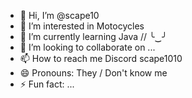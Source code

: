 - 👋 Hi, I’m @scape10
- 👀 I’m interested in Motocycles
- 🌱 I’m currently learning Java // ╰‿╯ 
- 💞️ I’m looking to collaborate on ...
- 📫 How to reach me Discord scape1010
- 😄 Pronouns: They / Don't know me
- ⚡ Fun fact: ...

<!---
scape10/scape10 is a ✨ special ✨ repository because its `README.md` (this file) appears on your GitHub profile.
You can click the Preview link to take a look at your changes.
--->
